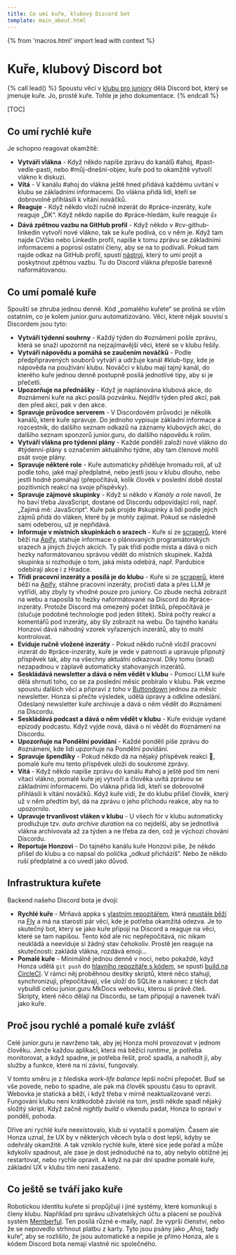 ```yaml
---
title: Co umí kuře, klubový Discord bot
template: main_about.html
---
```


{% from 'macros.html' import lead with context %}

# Kuře, klubový Discord bot

{% call lead() %}
Spoustu věcí v [klubu pro juniory](../club.md) dělá Discord bot, který se jmenuje kuře. Jo, prostě kuře. Tohle je jeho dokumentace.
{% endcall %}

[TOC]

## Co umí rychlé kuře

Je schopno reagovat okamžitě:

- **Vytváří vlákna** - Když někdo napíše zprávu do kanálů #ahoj, #past-vedle-pasti, nebo #můj-dnešní-objev, kuře pod to okamžitě vytvoří vlákno k diskuzi.
- **Vítá** - V kanálu #ahoj do vlákna ještě hned přidává každému uvítání v klubu se základními informacemi. Do vlákna přidá lidi, kteří se dobrovolně přihlásili k vítání nováčků.
- **Reaguje** - Když někdo vloží ručně inzerát do #práce-inzeráty, kuře reaguje „ĎK“. Když někdo napíše do #práce-hledám, kuře reaguje 👍
- **Dává zpětnou vazbu na GitHub profil** - Když někdo v #cv-github-linkedin vytvoří nové vlákno, tak se kuře podívá, co v něm je. Když tam najde CVčko nebo LinkedIn profil, napíše k tomu zprávu se základními informacemi a poprosí ostatní členy, aby se na to podívali. Pokud tam najde odkaz na GitHub profil, spustí [nástroj](https://github.com/juniorguru/hen), který to umí projít a poskytnout zpětnou vazbu. Tu do Discord vlákna přepošle barevně naformátovanou.

## Co umí pomalé kuře

Spouští se zhruba jednou denně. Kód „pomalého kuřete“ se prolíná se vším ostatním, co je kolem junior.guru automatizováno. Věci, které nějak souvisí s Discordem jsou tyto:

- **Vytváří týdenní souhrny** - Každý týden do #oznámení pošle zprávu, která se snaží upozornit na nejzajímavější věci, které se v klubu řešily.
- **Vytváří nápovědu a pomáhá se zaučením nováčků** - Podle předpřipravených souborů vytváří a udržuje kanál #klub-tipy, kde je nápověda na používání klubu. Nováčci v klubu mají tajný kanál, do kterého kuře jednou denně postupně posílá jednotlivé tipy, aby si je přečetli.
- **Upozorňuje na přednášky** - Když je naplánována klubová akce, do #oznámení kuře na akci posílá pozvánku. Nejdřív týden před akcí, pak den před akcí, pak v den akce.
- **Spravuje průvodce serverem** - V Discordovém průvodci je několik kanálů, které kuře spravuje. Do jednoho vypisuje základní informace a rozcestník, do dalšího seznam odkazů na záznamy klubových akcí, do dalšího seznam sponzorů junior.guru, do dalšího nápovědu k rolím.
- **Vytváří vlákna pro týdenní plány** - Každé pondělí založí nové vlákno do #týdenní-plány s označením aktuálního týdne, aby tam členové mohli psát svoje plány.
- **Spravuje některé role** - Kuře automaticky přiděluje hromadu rolí, ať už podle toho, jaké mají předplatné, nebo jestli jsou v klubu dlouho, nebo jestli hodně pomáhají (přepočítává, kolik člověk v poslední době dostal pozitivních reakcí na svoje příspěvky).
- **Spravuje zájmové skupinky** - Když si někdo v _Kanály a role_ navolí, že ho baví třeba JavaScript, dostane od Discordu odpovídající roli, např. „Zajímá mě: JavaScript“. Kuře pak projde #skupinky a lidi podle jejich zájmů přidá do vláken, které by je mohly zajímat. Pokud se následně sami odeberou, už je nepřidává.
- **Informuje v místních skupinkách o srazech** - Kuře si ze [scraperů](https://github.com/juniorguru/plucker), které běží na [Apify](https://apify.com/), stahuje informace o plánovaných programátorských srazech a jiných živých akcích. Ty pak třídí podle místa a dává o nich hezky naformátovanou správou vědět do místních skupinek. Každá skupinka si rozhoduje o tom, jaká místa odebírá, např. Pardubice odebírají akce i z Hradce.
- **Třídí pracovní inzeráty a posílá je do klubu** - Kuře si ze [scraperů](https://github.com/juniorguru/plucker), které běží na [Apify](https://apify.com/), stáhne pracovní inzeráty, pročistí data a přes LLM je vytřídí, aby zbyly ty vhodné pouze pro juniory. Co zbude nechá zobrazit na webu a naposílá to hezky naformátované na Discord do #práce-inzeráty. Protože Discord má omezený počet štítků, přepočítává je (slučuje podobné technologie pod jeden štítek). Sbírá počty reakcí a komentářů pod inzeráty, aby šly zobrazit na webu. Do tajného kanálu Honzovi dává náhodný vzorek vyřazených inzerátů, aby to mohl kontrolovat.
- **Eviduje ručně vložené inzeráty** - Pokud někdo ručně vložil pracovní inzerát do #práce-inzeráty, kuře je vede v patrnosti a upravuje připnutý příspěvek tak, aby na všechny aktuální odkazoval. Díky tomu (snad) nezapadnou v záplavě automaticky stahovaných inzerátů.
- **Seskládává newsletter a dává o něm vědět v klubu** - Pomocí LLM kuře dělá shrnutí toho, co se za poslední měsíc probíralo v klubu. Pak vezme spoustu dalších věcí a připraví z toho v [Buttondown](https://buttondown.com/) jednou za měsíc newsletter. Honza si přečte výsledek, udělá úpravy a odkline odeslání. Odeslaný newsletter kuře archivuje a dává o něm vědět do #oznámení na Discordu.
- **Seskládává podcast a dává o něm vědět v klubu** - Kuře eviduje vydané epizody podcastu. Když vyjde nová, dává o ní vědět do #oznámení na Discordu.
- **Upozorňuje na Pondělní povídání** - Každé pondělí píše zprávu do #oznámení, kde lidi upzorňuje na Pondělní povídání.
- **Spravuje špendlíky** - Pokud někdo dá na nějaký příspěvek reakci 📌, pomalé kuře mu tento příspěvek uloží do soukromé zprávy.
- **Vítá** - Když někdo napíše zprávu do kanálu #ahoj a ještě pod tím není vítací vlákno, pomalé kuře jej vytvoří a člověka uvítá zprávou se základními informacemi. Do vlákna přidá lidi, kteří se dobrovolně přihlásili k vítání nováčků. Když kuře vidí, že do klubu přišel člověk, který už v něm předtím byl, dá na zprávu o jeho příchodu reakce, aby na to upozornilo.
- **Upravuje trvanlivost vláken v klubu** - U všech fór v klubu automaticky prodlužuje tzv. _auto archive duration_ na co nejdelší, aby se jednotlivá vlákna archivovala až za týden a ne třeba za den, což je výchozí chování Discordu.
- **Reportuje Honzovi** - Do tajného kanálu kuře Honzovi píše, že někdo přišel do klubu a co napsal do políčka „odkud přicházíš“. Nebo že někdo ruší předplatné a co uvedl jako důvod.

## Infrastruktura kuřete

Backend našeho Discord bota je dvojí:

- **Rychlé kuře** - Mrňavá appka s [vlastním repozitářem](https://github.com/juniorguru/chick/), která [neustále běží](https://juniorguru-chick.fly.dev/) na [Fly](https://fly.io/) a má na starosti pár věcí, kde je potřeba okamžitá odezva. Je to skutečný bot, který se jako kuře připojí na Discord a reaguje na věci, které se tam napíšou. Tento kód ale nic nepřepočitává, nic nikam neukládá a neeviduje si žádný stav čehokoliv. Prostě jen reaguje na skutečnosti: zakládá vlákna, rozdává emoji…
- **Pomalé kuře** - Minimálně jednou denně v noci, nebo pokaždé, když Honza udělá `git push` do [hlavního repozitáře s kódem](https://github.com/juniorguru/junior.guru), se spustí [build na CircleCI](https://app.circleci.com/pipelines/github/juniorguru/junior.guru?branch=main). V rámci něj proběhnou desítky skriptů, které něco stahují, synchronizují, přepočítávají, vše uloží do SQLite a nakonec z těch dat vybuildí celou junior.guru MkDocs webovku, kterou si právě čteš. Skripty, které něco dělají na Discordu, se tam připojují a navenek tváří jako kuře.

## Proč jsou rychlé a pomalé kuře zvlášť

Celé junior.guru je navrženo tak, aby jej Honza mohl provozovat v jednom člověku. Jenže každou aplikaci, která má běžící _runtime_, je potřeba monitorovat, a když spadne, je potřeba řešit, proč spadla, a nahodit ji, aby služby a funkce, které na ní závisí, fungovaly.

V tomto směru je z hlediska _work-life balance_ lepší noční přepočet. Buď se vše povede, nebo to spadne, ale pak má člověk spoustu času to opravit. Webovka je statická a běží, i když třeba v mírně neaktualizované verzi. Fungování klubu není krátkodobě závislé na tom, jestli někde spadl nějaký složitý skript. Když začně _nightly build_ o víkendu padat, Honza to opraví v pondělí, pohoda.

Dříve ani rychlé kuře neexistovalo, klub si vystačil s pomalým. Časem ale Honza uznal, že UX by v některých věcech byla o dost lepší, kdyby se odehrály okamžitě. A tak vzniklo rychlé kuře, které sice jede pořád a může kdykoliv spadnout, ale zase je dost jednoduché na to, aby nebylo obtížné jej restartovat, nebo rychle opravit. A když na pár dní spadne pomalé kuře, základní UX v klubu tím není zasaženo.

## Co ještě se tváří jako kuře

Robotickou identitu kuřete si propůjčují i jiné systémy, které komunikují s členy klubu. Například pro správu uživatelských účtu a placení se používá systém [Memberful](https://memberful.com/). Ten posílá různé e-maily, např. že vyprší členství, nebo že se nepovedlo strhnout platbu z karty. Tyto jsou psány jako „Ahoj, tady kuře“, aby se rozlišilo, že jsou automatické a nepíše je přímo Honza, ale s kódem Discord bota nemají vlastně nic společného.
